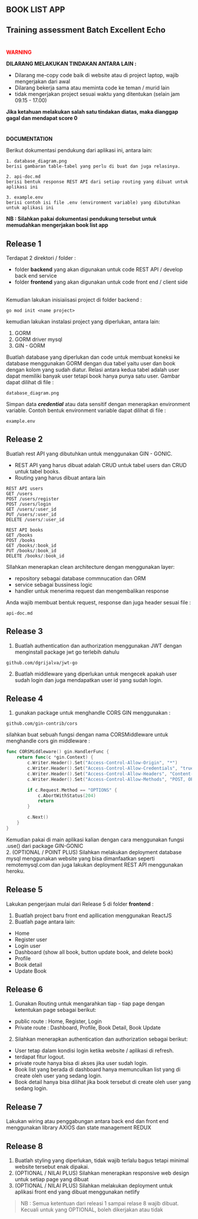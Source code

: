 ## BOOK LIST APP
## Training assessment Batch Excellent Echo

#

<span style="color:red; font-weight:bold"> WARNING</span>

**DILARANG MELAKUKAN TINDAKAN ANTARA LAIN :**
- Dilarang me-copy code baik di website atau di project laptop, wajib mengerjakan dari awal
- Dilarang bekerja sama atau meminta code ke teman / murid lain
- tidak mengerjakan project sesuai waktu yang ditentukan (selain jam 09.15 - 17.00)

**Jika ketahuan melakukan salah satu tindakan diatas, maka dianggap gagal dan mendapat score 0**

#
<span style="font-weight:bold">DOCUMENTATION</span>
<P>Berikut dokumentasi pendukung dari aplikasi ini, antara lain:</p>

```
1. database_diagram.png 
berisi gambaran table-tabel yang perlu di buat dan juga relasinya.

2. api-doc.md 
berisi bentuk response REST API dari setiap routing yang dibuat untuk aplikasi ini

3. example.env
berisi contoh isi file .env (environment variable) yang dibutuhkan untuk aplikasi ini

```

**NB : Silahkan pakai dokumentasi pendukung tersebut untuk memudahkan mengerjakan book list app**

## Release 1

Terdapat 2 direktori / folder :
- folder **backend** yang akan digunakan untuk code REST API / develop back end service
- folder **frontend** yang akan digunakan untuk code front end / client side

<br/>Kemudian lakukan inisiaiisasi project di folder backend :
```
go mod init <name project>
```

kemudian lakukan instalasi project yang diperlukan, antara lain:
1. GORM
2. GORM driver mysql
3. GIN - GORM

Buatlah database yang diperlukan dan code untuk membuat koneksi ke database menggunakan GORM dengan dua tabel yaitu user dan book dengan kolom yang sudah diatur. Relasi antara kedua tabel adalah user dapat memiliki banyak user tetapi book hanya punya satu user. Gambar dapat dilihat di file : 
```
database_diagram.png
```

Simpan data ***credential*** atau data sensitif dengan menerapkan environment variable. Contoh bentuk environment variable dapat dilihat di file :
```
example.env
```

## Release 2

Buatlah rest API yang dibutuhkan untuk menggunakan GIN - GONIC.
- REST API yang harus dibuat adalah CRUD untuk tabel users dan CRUD untuk tabel books.
- Routing yang harus dibuat antara lain
```
REST API users
GET /users
POST /users/register
POST /users/login
GET /users/:user_id
PUT /users/:user_id
DELETE /users/:user_id

REST API books
GET /books
POST /books
GET /books/:book_id
PUT /books/:book_id
DELETE /books/:book_id
```

SIlahkan menerapkan clean architecture dengan menggunakan layer:
- repository sebagai database commnucation dan ORM
- service sebagai bussiness logic
- handler untuk menerima request dan mengembalikan response

Anda wajib membuat bentuk request, response dan juga header sesuai file :  
```
api-doc.md
```

## Release 3

1. Buatlah authentication dan authorization menggunakan JWT dengan menginstall package jwt go terlebih dahulu
```
github.com/dgrijalva/jwt-go
```
2. Buatlah middleware yang diperlukan untuk mengecek apakah user sudah login dan juga mendapatkan user id yang sudah login.

## Release 4

1. gunakan package untuk menghandle CORS GIN menggunakan :
```
github.com/gin-contrib/cors
```
silahkan buat sebuah fungsi dengan nama CORSMiddleware untuk menghandle cors gin middleware :
```go
func CORSMiddleware() gin.HandlerFunc {
    return func(c *gin.Context) {
        c.Writer.Header().Set("Access-Control-Allow-Origin", "*")
        c.Writer.Header().Set("Access-Control-Allow-Credentials", "true")
        c.Writer.Header().Set("Access-Control-Allow-Headers", "Content-Type, Content-Length, Accept-Encoding, X-CSRF-Token, Authorization, accept, origin, Cache-Control, X-Requested-With")
        c.Writer.Header().Set("Access-Control-Allow-Methods", "POST, OPTIONS, GET, PUT, PATCH, DELETE")

        if c.Request.Method == "OPTIONS" {
            c.AbortWithStatus(204)
            return
        }

        c.Next()
    }
}

```

Kemudian pakai di main aplikasi kalian dengan cara menggunakan fungsi .use() dari package GIN-GONIC
<br/>
2. (OPTIONAL / POINT PLUS) Silahkan melakukan deployment database mysql menggunakan website yang bisa dimanfaatkan seperti remotemysql.com dan juga lakukan deployment REST API menggunakan heroku.

## Release 5
Lakukan pengerjaan mulai dari Release 5 di folder **frontend** :
1. Buatlah project baru front end apllication menggunakan ReactJS
2. Buatlah page antara lain:
- Home
- Register user
- Login user
- Dashboard (show all book, button update book, and delete book)
- Profile
- Book detail
- Update Book

## Release 6

1. Gunakan Routing untuk mengarahkan tiap - tiap page dengan ketentukan page sebagai berikut:
- public route : Home, Register, Login
- Private route : Dashboard, Profile, Book Detail, Book Update 

2. Silahkan menerapkan authentication dan authorization sebagai berikut:
- User tetap dalam kondisi login ketika website / aplikasi di refresh. 
- terdapat fitur logout.
- private route hanya bisa di akses jika user sudah login.
- Book list yang berada di dashboard hanya memunculkan list yang di create oleh user yang sedang login.
- Book detail hanya bisa dilihat jika book tersebut di create oleh user yang sedang login.

## Release 7
Lakukan wiring atau penggabungan antara back end dan front end menggunakan library AXIOS dan state management REDUX

## Release 8

1. Buatlah styling yang diperlukan, tidak wajib terlalu bagus tetapi minimal website tersebut enak dipakai.
2. (OPTIONAL / NILAI PLUS) Silahkan menerapkan responsive web design untuk setiap page yang dibuat
3. (OPTIONAL / NILAI PLUS) Silahkan melakukan deployment untuk aplikasi front end yang dibuat menggunakan netlify


> NB : Semua ketentuan dari releasi 1 sampai relase 8 wajib dibuat. Kecuali untuk yang OPTIONAL, boleh dikerjakan atau tidak  
